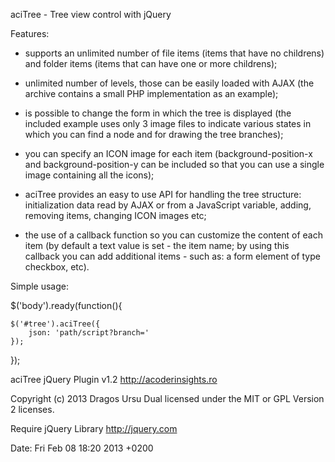 
aciTree - Tree view control with jQuery

Features:

- supports an unlimited number of file items (items that have no childrens) and
  folder items (items that can have one or more childrens);

- unlimited number of levels, those can be easily loaded with AJAX (the archive
  contains a small PHP implementation as an example);

- is possible to change the form in which the tree is displayed (the included
  example uses only 3 image files to indicate various states in which you can
  find a node and for drawing the tree branches);

- you can specify an ICON image for each item (background-position-x and
  background-position-y can be included so that you can use a single image
  containing all the icons);

- aciTree provides an easy to use API for handling the tree structure:
  initialization data read by AJAX or from a JavaScript variable, adding,
  removing items, changing ICON images etc;

- the use of a callback function so you can customize the content of each item
  (by default a text value is set - the item name; by using this callback you
  can add additional items - such as: a form element of type checkbox, etc).

Simple usage:

$('body').ready(function(){

    $('#tree').aciTree({
        json: 'path/script?branch='
    });

});

aciTree jQuery Plugin v1.2
http://acoderinsights.ro

Copyright (c) 2013 Dragos Ursu
Dual licensed under the MIT or GPL Version 2 licenses.

Require jQuery Library http://jquery.com

Date: Fri Feb 08 18:20 2013 +0200
